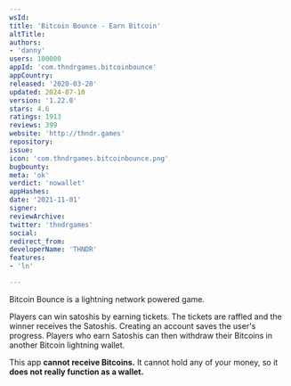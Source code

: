 ```yaml
---
wsId: 
title: 'Bitcoin Bounce - Earn Bitcoin'
altTitle: 
authors:
- 'danny'
users: 100000
appId: 'com.thndrgames.bitcoinbounce'
appCountry: 
released: '2020-03-20'
updated: 2024-07-10
version: '1.22.0'
stars: 4.6
ratings: 1913
reviews: 399
website: 'http://thndr.games'
repository: 
issue: 
icon: 'com.thndrgames.bitcoinbounce.png'
bugbounty: 
meta: 'ok'
verdict: 'nowallet'
appHashes: 
date: '2021-11-01'
signer: 
reviewArchive: 
twitter: 'thndrgames'
social: 
redirect_from: 
developerName: 'THNDR'
features:
- 'ln'

---
```


Bitcoin Bounce is a lightning network powered game.

Players can win satoshis by earning tickets. The tickets are raffled and the winner receives the Satoshis. Creating an account saves the user's progress. Players who earn Satoshis can then withdraw their Bitcoins in another Bitcoin lightning wallet.

This app **cannot receive Bitcoins.** It cannot hold any of your money, so it **does not really function as a wallet.**
